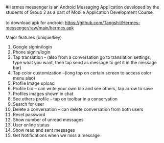 #Hermes messenger is an Android Messaging Application developed by the students of Group 2 as a part of Mobile Application Development Course.
<br/><br/> to download apk for android: https://github.com/Tangshii/Hermes-messenger/raw/main/hermes.apk

Major features (unique/key)
1. Google signin/login
2. Phone signin/login
3. Tap translation - (also from a conversation go to translation settings, type what you want, then tap send as message to get it in the message bar)
4. Tap color customization –(long top on certain screen to access color menu also)
5. Profile Image upload
6. Profile bio – can write your own bio and see others, tap arrow to save
7. Profiles images shown in chat
8. See others profile – tap on toolbar in a conservation 
9. Search for user
10. Delete a conversation – can delete conversation from both users
11. Reset password
12. Show number of unread messages
13. User online status
14. Show read and sent messages
15. Get Notifications when we miss a message


